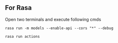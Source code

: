 ## For Rasa

Open two terminals and execute following cmds

```
rasa run -m models --enable-api --cors "*" --debug
```

```
rasa run actions
```